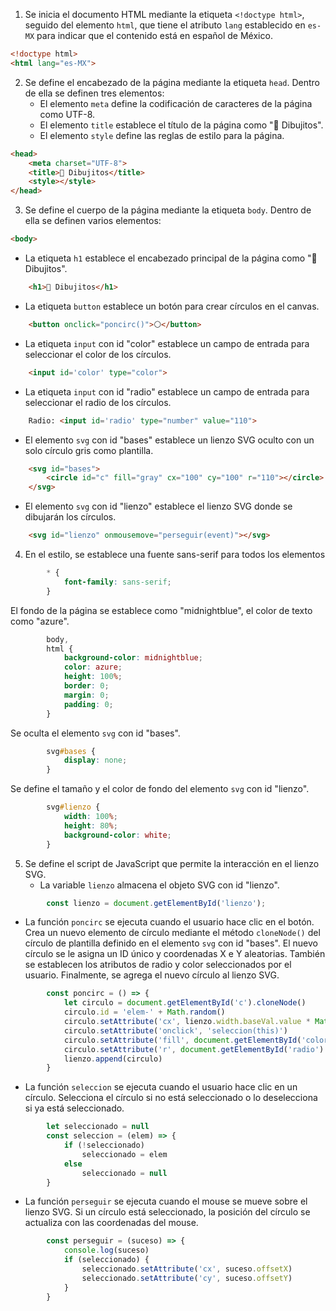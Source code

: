 1. Se inicia el documento HTML mediante la etiqueta `<!doctype html>`, seguido del elemento `html`, que tiene el atributo `lang` establecido en `es-MX` para indicar que el contenido está en español de México.

```html
<!doctype html>
<html lang="es-MX">
```

2. Se define el encabezado de la página mediante la etiqueta `head`. Dentro de ella se definen tres elementos:
   - El elemento `meta` define la codificación de caracteres de la página como UTF-8.
   - El elemento `title` establece el título de la página como "🎨 Dibujitos".
   - El elemento `style` define las reglas de estilo para la página.

```html
<head>
    <meta charset="UTF-8">
    <title>🎨 Dibujitos</title>
    <style></style>
</head>
```

3. Se define el cuerpo de la página mediante la etiqueta `body`. Dentro de ella se definen varios elementos:
```html
<body>
```
   - La etiqueta `h1` establece el encabezado principal de la página como "🎨 Dibujitos".
```html
    <h1>🎨 Dibujitos</h1>
```
   - La etiqueta `button` establece un botón para crear círculos en el canvas.
```html
    <button onclick="poncirc()">⚪</button>
```
   - La etiqueta `input` con id "color" establece un campo de entrada para seleccionar el color de los círculos.
```html
    <input id='color' type="color">
```
   - La etiqueta `input` con id "radio" establece un campo de entrada para seleccionar el radio de los círculos.
```html
    Radio: <input id='radio' type="number" value="110">
```
   - El elemento `svg` con id "bases" establece un lienzo SVG oculto con un solo círculo gris como plantilla.
```html
    <svg id="bases">
        <circle id="c" fill="gray" cx="100" cy="100" r="110"></circle>
    </svg>
```
   - El elemento `svg` con id "lienzo" establece el lienzo SVG donde se dibujarán los círculos.
```html
    <svg id="lienzo" onmousemove="perseguir(event)"></svg>
```

4. En el estilo, se establece una fuente sans-serif para todos los elementos

```css
        * {
            font-family: sans-serif;
        }
```
El fondo de la página se establece como "midnightblue", el color de texto como "azure".

```css
        body,
        html {
            background-color: midnightblue;
            color: azure;
            height: 100%;
            border: 0;
            margin: 0;
            padding: 0;
        }
```

Se oculta el elemento `svg` con id "bases".

```css
        svg#bases {
            display: none;
        }
```

Se define el tamaño y el color de fondo del elemento `svg` con id "lienzo".

```css
        svg#lienzo {
            width: 100%;
            height: 80%;
            background-color: white;
        }
```

5. Se define el script de JavaScript que permite la interacción en el lienzo SVG. 
   - La variable `lienzo` almacena el objeto SVG con id "lienzo".
```js
        const lienzo = document.getElementById('lienzo');
```
   - La función `poncirc` se ejecuta cuando el usuario hace clic en el botón. Crea un nuevo elemento de círculo mediante el método `cloneNode()` del círculo de plantilla definido en el elemento `svg` con id "bases". El nuevo círculo se le asigna un ID único y coordenadas X e Y aleatorias. También se establecen los atributos de radio y color seleccionados por el usuario. Finalmente, se agrega el nuevo círculo al lienzo SVG.
```js
        const poncirc = () => {
            let circulo = document.getElementById('c').cloneNode()
            circulo.id = 'elem-' + Math.random()
            circulo.setAttribute('cx', lienzo.width.baseVal.value * Math.random())
            circulo.setAttribute('onclick', 'seleccion(this)')
            circulo.setAttribute('fill', document.getElementById('color').value)
            circulo.setAttribute('r', document.getElementById('radio').value)
            lienzo.append(circulo)
        }
```
   - La función `seleccion` se ejecuta cuando el usuario hace clic en un círculo. Selecciona el círculo si no está seleccionado o lo deselecciona si ya está seleccionado.
```js
        let seleccionado = null
        const seleccion = (elem) => {
            if (!seleccionado)
                seleccionado = elem
            else
                seleccionado = null
        }
```
   - La función `perseguir` se ejecuta cuando el mouse se mueve sobre el lienzo SVG. Si un círculo está seleccionado, la posición del círculo se actualiza con las coordenadas del mouse.
```js
        const perseguir = (suceso) => {
            console.log(suceso)
            if (seleccionado) {
                seleccionado.setAttribute('cx', suceso.offsetX)
                seleccionado.setAttribute('cy', suceso.offsetY)
            }
        }
```